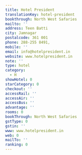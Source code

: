 ```yaml
---
title: Hotel President
translationKey: hotel-president
bookthrough: North West Safaries
mailto: ''
address: Teen Batti
city: Jamnagar
postalcode: 361 001
phone: 288-255 8491,
mobile: ''
email: info@hotelpresident.in
website: www.hotelpresident.in
note: ''
type: hotel
category:
  - H
showHotel: 0
starCategory: 0
checkout: ''
accessRail: ''
accessAir: ''
accessBus: ''
advantage: ''
rooms: 0
bookThrough: North West Safaries
gstType: 0
gstin: ''
www: www.hotelpresident.in
web: 0
mailTo: ''
ranking: 0
---
```







